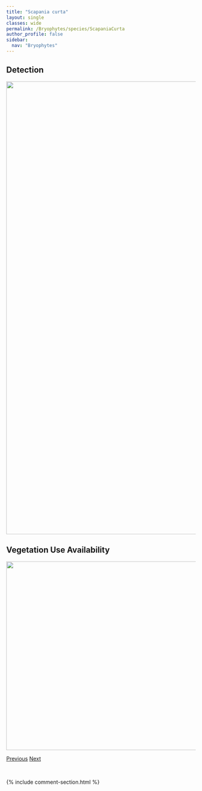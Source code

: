 ```yaml
---
title: "Scapania curta"
layout: single
classes: wide
permalink: /Bryophytes/species/ScapaniaCurta
author_profile: false
sidebar:
  nav: "Bryophytes"
---
```


<h2>Detection</h2>

<a href="https://drive.google.com/uc?export=view&id=15nDh7f-Uvw1L7zcLQsz-7naZx_hXEHeF">
<img src="https://drive.google.com/uc?export=view&id=15nDh7f-Uvw1L7zcLQsz-7naZx_hXEHeF" height = "1200" width = "800">
</a>


<h2>Vegetation Use Availability</h2>

<a href="https://drive.google.com/uc?export=view&id=1auCE1KzRGVf_u0qYV_VJhryWhmdDJSOH">
<img src="https://drive.google.com/uc?export=view&id=1auCE1KzRGVf_u0qYV_VJhryWhmdDJSOH" height = "500" width = "1000">
</a>


<a href="/DevelopmentWebsite/Bryophytes/species/ScapaniaApiculata" class="pagination--pager" title="Scapania apiculata">Previous</a> <a href="/DevelopmentWebsite/Bryophytes/species/ScapaniaCuspiduligera" class="pagination--pager" title="Scapania cuspiduligera">Next</a>

<p>&nbsp;</p>

{% include comment-section.html %}
